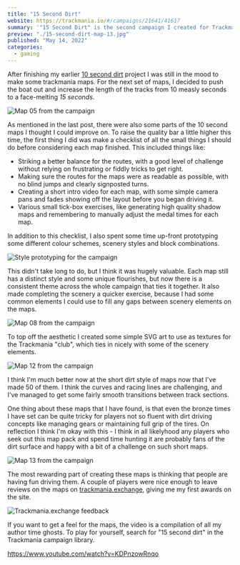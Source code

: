 ```yaml
---
title: "15 Second Dirt"
website: https://trackmania.io/#/campaigns/21641/41617
summary: '"15 Second Dirt" is the second campaign I created for Trackmania 2020 featuring 25 dirt maps with author times below 15 seconds.'
preview: "./15-second-dirt-map-13.jpg"
published: "May 14, 2022"
categories:
  - gaming
---
```


After finishing my earlier [10 second dirt](./10-second-dirt.html) project I was still in the mood to make some trackmania maps. For the next set of maps, I decided to push the boat out and increase the length of the tracks from 10 measly seconds to a face-melting _15 seconds_.

![Map 05 from the campaign](./15-second-dirt-map-05.jpg "Map 5, where you need to dodge as much of the sand as possible to retain your speed.")

As mentioned in the last post, there were also some parts of the 10 second maps I thought I could improve on. To raise the quality bar a little higher this time, the first thing I did was make a checklist of all the small things I should do before considering each map finished. This included things like:

- Striking a better balance for the routes, with a good level of challenge without relying on frustrating or fiddly tricks to get right.
- Making sure the routes for the maps were as readable as possible, with no blind jumps and clearly signposted turns.
- Creating a short intro video for each map, with some simple camera pans and fades showing off the layout before you began driving it.
- Various small tick-box exercises, like generating high quality shadow maps and remembering to manually adjust the medal times for each map.

In addition to this checklist, I also spent some time up-front prototyping some different colour schemes, scenery styles and block combinations.

![Style prototyping for the campaign](./15-second-dirt-style.jpg "Some basic tests with colours and blocks on my style-testing map.")

This didn't take long to do, but I think it was hugely valuable. Each map still has a distinct style and some unique flourishes, but now there is a consistent theme across the whole campaign that ties it together. It also made completing the scenery a quicker exercise, because I had some common elements I could use to fill any gaps between scenery elements on the maps.

![Map 08 from the campaign](./15-second-dirt-map-08.jpg "Map 08 incorporates some water hazards.")

To top off the aesthetic I created some simple SVG art to use as textures for the Trackmania "club", which ties in nicely with some of the scenery elements.

![Map 12 from the campaign](./15-second-dirt-map-12.jpg "Map 12 has some long arcing banked turns.")

I think I'm much better now at the short dirt style of maps now that I've made 50 of them. I think the curves and racing lines are challenging, and I've managed to get some fairly smooth transitions between track sections.

One thing about these maps that I have found, is that even the bronze times I have set can be quite tricky for players not so fluent with dirt driving concepts like managing gears or maintaining full grip of the tires. On reflection I think I'm okay with this - I think in all likelyhood any players who seek out this map pack and spend time hunting it are probably fans of the dirt surface and happy with a bit of a challenge on such short maps.

![Map 13 from the campaign](./15-second-dirt-map-13.jpg "Map 13 is decorated with a curved roof, neon lights and some hazy fog.")

The most rewarding part of creating these maps is thinking that people are having fun driving them. A couple of players were nice enough to leave reviews on the maps on [trackmania.exchange](https://trackmania.exchange/mappack/view/3064/15-second-dirt), giving me my first awards on the site.

![Trackmania.exchange feedback](./15-second-dirt-feedback.jpg)

If you want to get a feel for the maps, the video is a compilation of all my author time ghosts. To play for yourself, search for "15 second dirt" in the Trackmania campaign library.

https://www.youtube.com/watch?v=KDPnzowRnqo
